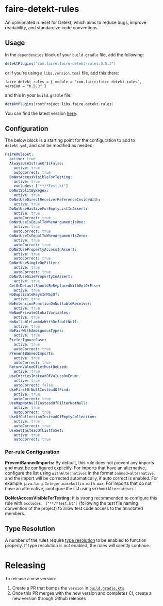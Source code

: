 # faire-detekt-rules
An opinionated ruleset for Detekt, which aims to reduce bugs, improve readability, and standardize code conventions.

## Usage
In the `dependencies` block of your `build.gradle` file, add the following:
```groovy
detektPlugins("com.faire:faire-detekt-rules:0.5.3")
```
or if you're using a `libs.version.toml` file, add this there:
```
faire-detekt-rules = { module = "com.faire:faire-detekt-rules", version = "0.5.3" }
```
and this in your `build.gradle` file:
```groovy
detektPlugins(rootProject.libs.faire.detekt.rules)
```

You can find the latest version [here](https://central.sonatype.com/artifact/com.faire/faire-detekt-rules).

## Configuration
The below block is a starting point for the configuration to add to `detekt.yml`, and can be modified as needed:
```yaml
FaireRuleSet:
  active: true
  AlwaysUseIsTrueOrIsFalse:
    active: true
    autoCorrect: true
  DoNotAccessVisibleForTesting:
    active: true
    excludes: ["**/*Test.kt"]
  DoNotSplitByRegex:
    active: true
  DoNotUseDirectReceiverReferenceInsideWith:
    active: true
  DoNotUseHasSizeForEmptyListInAssert:
    active: true
    autoCorrect: true
  DoNotUseIsEqualToWhenArgumentIsOne:
    active: true
    autoCorrect: true
  DoNotUseIsEqualToWhenArgumentIsZero:
    active: true
    autoCorrect: true
  DoNotUsePropertyAccessInAssert:
    active: true
    autoCorrect: true
  DoNotUseSingleOnFilter:
    active: true
    autoCorrect: true
  DoNotUseSizePropertyInAssert:
    active: true
  GetOrDefaultShouldBeReplacedWithGetOrElse:
    active: true
  NoDuplicateKeysInMapOf:
    active: true
  NoExtensionFunctionOnNullableReceiver:
    active: true
  NoNonPrivateGlobalVariables:
    active: true
  NoNullableLambdaWithDefaultNull:
    active: true
  NoPairWithAmbiguousTypes:
    active: true
  PreferIgnoreCase:
    active: true
    autoCorrect: true
  PreventBannedImports:
    active: true
    autoCorrect: true
  ReturnValueOfLetMustBeUsed:
    active: true
  UseEntriesInsteadOfValuesOnEnum:
    active: true
    autoCorrect: false
  UseFirstOrNullInsteadOfFind:
    active: true
    autoCorrect: true
  UseMapNotNullInsteadOfFilterNotNull:
    active: true
    autoCorrect: true
  UseOfCollectionInsteadOfEmptyCollection:
    active: true
    autoCorrect: true
  UseSetInsteadOfListToSet:
    active: true
    autoCorrect: true
```

### Per-rule Configuration
**PreventBannedImports:**
By default, this rule does not prevent any imports and must be configured explicitly. For imports that have an
alternative, configure the list using `withAlternatives` in the format `banned=alternative`, and the import will be
corrected automatically, if auto correct is enabled. For example `java.lang.Integer.max=kotlin.math.max`. For imports
that do not have an alternative, configure the list using `withoutAlternatives`.

**DoNotAccessVisibleForTesting:**
It is strong recommended to configure this rule with `excludes: ["**/*Test.kt"]` (following the test file naming
convention of the project) to allow test code access to the annotated members.

## Type Resolution
A number of the rules require [type resolution](https://detekt.dev/docs/gettingstarted/type-resolution/) to be enabled to function properly. If type resolution is not enabled, the rules will silently continue.

# Releasing

To release a new version: 

1. Create a PR that bumps the `version` in [`build.gradle.kts`](./build.gradle.kts).
2. Once this PR merges with the new version and completes CI, create a new version through Github releases
